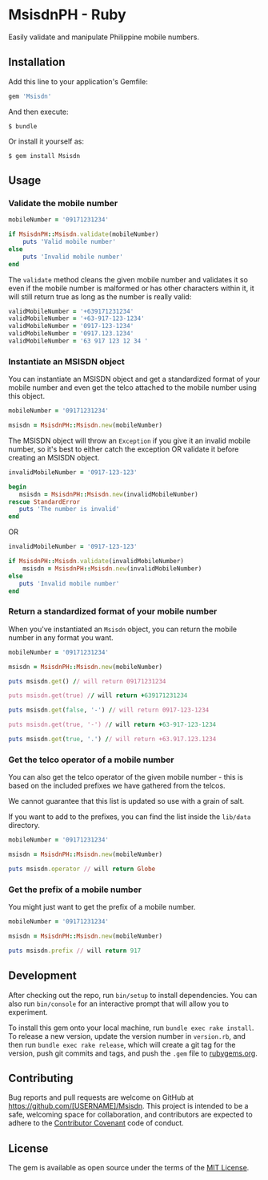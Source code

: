 # MsisdnPH - Ruby

Easily validate and manipulate Philippine mobile numbers.

## Installation

Add this line to your application's Gemfile:

```ruby
gem 'Msisdn'
```

And then execute:

    $ bundle

Or install it yourself as:

    $ gem install Msisdn

## Usage

### Validate the mobile number

```ruby
mobileNumber = '09171231234'

if MsisdnPH::Msisdn.validate(mobileNumber)
    puts 'Valid mobile number'
else 
    puts 'Invalid mobile number'
end
```

The `validate` method cleans the given mobile number and validates it so even if the mobile number is malformed or has other characters within it, it will still return true as long as the number is really valid:

```ruby
validMobileNumber = '+639171231234'
validMobileNumber = '+63-917-123-1234'
validMobileNumber = '0917-123-1234'
validMobileNumber = '0917.123.1234'
validMobileNumber = '63 917 123 12 34 '
```

### Instantiate an MSISDN object

You can instantiate an MSISDN object and get a standardized format of your mobile number and even get the telco attached to the mobile number using this object.

```ruby
mobileNumber = '09171231234'

msisdn = MsisdnPH::Msisdn.new(mobileNumber)
```

The MSISDN object will throw an `Exception` if you give it an invalid mobile number, so it's best to either catch the exception OR validate it before creating an MSISDN object.

```ruby
invalidMobileNumber = '0917-123-123'

begin
   msisdn = MsisdnPH::Msisdn.new(invalidMobileNumber)
rescue StandardError
   puts 'The number is invalid'
end
```

OR

```ruby
invalidMobileNumber = '0917-123-123'

if MsisdnPH::Msisdn.validate(invalidMobileNumber) 
    msisdn = MsisdnPH::Msisdn.new(invalidMobileNumber)
else 
   puts 'Invalid mobile number'
end
```

### Return a standardized format of your mobile number

When you've instantiated an `Msisdn` object, you can return the mobile number in any format you want.

```ruby
mobileNumber = '09171231234'

msisdn = MsisdnPH::Msisdn.new(mobileNumber)

puts msisdn.get() // will return 09171231234

puts msisdn.get(true) // will return +639171231234

puts msisdn.get(false, '-') // will return 0917-123-1234

puts msisdn.get(true, '-') // will return +63-917-123-1234

puts msisdn.get(true, '.') // will return +63.917.123.1234
```

### Get the telco operator of a mobile number

You can also get the telco operator of the given mobile number - this is based on the included prefixes we have gathered from the telcos.

We cannot guarantee that this list is updated so use with a grain of salt.

If you want to add to the prefixes, you can find the list inside the `lib/data` directory.

```ruby
mobileNumber = '09171231234'

msisdn = MsisdnPH::Msisdn.new(mobileNumber)

puts msisdn.operator // will return Globe
```

### Get the prefix of a mobile number

You might just want to get the prefix of a mobile number.

```ruby
mobileNumber = '09171231234'

msisdn = MsisdnPH::Msisdn.new(mobileNumber)

puts msisdn.prefix // will return 917
```

## Development

After checking out the repo, run `bin/setup` to install dependencies. You can also run `bin/console` for an interactive prompt that will allow you to experiment.

To install this gem onto your local machine, run `bundle exec rake install`. To release a new version, update the version number in `version.rb`, and then run `bundle exec rake release`, which will create a git tag for the version, push git commits and tags, and push the `.gem` file to [rubygems.org](https://rubygems.org).

## Contributing

Bug reports and pull requests are welcome on GitHub at https://github.com/[USERNAME]/Msisdn. This project is intended to be a safe, welcoming space for collaboration, and contributors are expected to adhere to the [Contributor Covenant](contributor-covenant.org) code of conduct.


## License

The gem is available as open source under the terms of the [MIT License](http://opensource.org/licenses/MIT).

